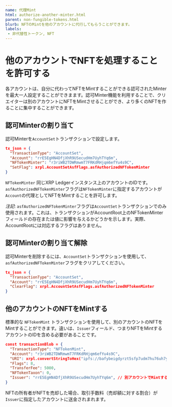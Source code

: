 ```yaml
---
name: 代理Mint
html: authorize-another-minter.html
parent: non-fungible-tokens.html
blurb: NFTのMintを他のアカウントに代行してもらうことができます。
labels:
 - 非代替性トークン, NFT
---
```

# 他のアカウントでNFTを処理することを許可する

各アカウントは、自分に代わってNFTをMintすることができる認可されたMinterを最大一人設定することができまます。認可Minter機能を利用することで、クリエイターは別のアカウントにNFTをMintさせることができ、より多くのNFTを作ることに集中することができます。

## 認可Minterの割り当て

認可Minterを`AccountSet`トランザクションで設定します。

``` json
tx_json = {
  "TransactionType": "AccountSet",
  "Account": "rrE5EgHN4DfjXhR9USecudHm7UyhTYq6m",
  "NFTokenMinter": "r3riWB2TDWRmwmT7FRKdRHjqm6efYu4s9C",
  "SetFlag": xrpl.AccountSetAsfFlags.asfAuthorizedNFTokenMinter
}
```

`NFTokenMinter` 同じXRP Ledgerインスタンス上のアカウントのIDです。`asfAuthorizedNFTokenMinter`フラグは`NFTokenMinter`に指定するアカウントが`Account`の代理としてNFTをMintすることを許可します。

*注記*: `asfAuthorizedNFTokenMinter`フラグは`AccountSet`トランザクションでのみ使用されます。これは、トランザクションがAccountRoot上のNFTokenMinterフィールドの存在または値に影響を与えるかどうかを示します。実際、AccountRootには対応するフラグはありません。

## 認可Minterの割り当て解除

認可Minterを削除するには、`AccountSet`トランザクションを使用して、`asfAuthorizedNFTokenMinter`フラグをクリアしてください。

``` json
tx_json = {
  "TransactionType": "AccountSet",
  "Account": "rrE5EgHN4DfjXhR9USecudHm7UyhTYq6m",
  "ClearFlag": xrpl.AccountSetAsfFlags.asfAuthorizedNFTokenMinter
}
```

## 他のアカウントのNFTをMintする

標準的な `NFTokenMint` トランザクションを使用して、別のアカウントのNFTをMintすることができます。違いは、`Issuer`フィールド、つまりNFTをMintするアカウントのIDを含める必要があることです。

```json
const transactionBlob = {
  "TransactionType": "NFTokenMint",
  "Account": "r3riWB2TDWRmwmT7FRKdRHjqm6efYu4s9C",
  "URI": xrpl.convertStringToHex("ipfs://bafybeigdyrzt5sfp7udm7hu76uh7y26nf4dfuylqabf3oclgtqy55fbzdi"),
  "Flags": 8,
  "TransferFee": 5000,
  "NFTokenTaxon": 0,
  "Issuer": "rrE5EgHN4DfjXhR9USecudHm7UyhTYq6m", // 別アカウントでMintする際に必要
}
```

NFTの所有者がNFTを売却した場合、取引手数料（売却額に対する割合）が`Issuer`に指定したアカウントに送金されまれます。

